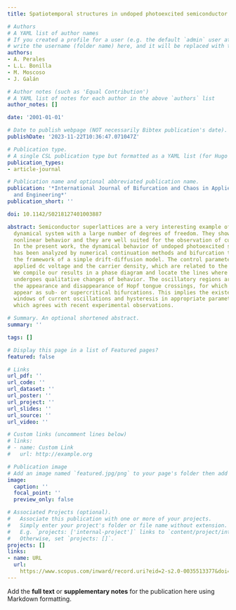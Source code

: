 ```yaml
---
title: Spatiotemporal structures in undoped photoexcited semiconductor superlattices

# Authors
# A YAML list of author names
# If you created a profile for a user (e.g. the default `admin` user at `content/authors/admin/`), 
# write the username (folder name) here, and it will be replaced with their full name and linked to their profile.
authors:
- A. Perales
- L.L. Bonilla
- M. Moscoso
- J. Galán

# Author notes (such as 'Equal Contribution')
# A YAML list of notes for each author in the above `authors` list
author_notes: []

date: '2001-01-01'

# Date to publish webpage (NOT necessarily Bibtex publication's date).
publishDate: '2023-11-22T10:36:47.071047Z'

# Publication type.
# A single CSL publication type but formatted as a YAML list (for Hugo requirements).
publication_types:
- article-journal

# Publication name and optional abbreviated publication name.
publication: '*International Journal of Bifurcation and Chaos in Applied Sciences
  and Engineering*'
publication_short: ''

doi: 10.1142/S0218127401003887

abstract: Semiconductor superlattices are a very interesting example of a nonlinear
  dynamical system with a large number of degrees of freedom. They show a strongly
  nonlinear behavior and they are well suited for the observation of current instabilities.
  In the present work, the dynamical behavior of undoped photoexcited superlattices
  has been analyzed by numerical continuation methods and bifurcation theory within
  the framework of a simple drift-diffusion model. The control parameters are the
  applied dc voltage and the carrier density, which are related to the laser power.
  We compile our results in a phase diagram and locate the lines where the system
  undergoes qualitative changes of behavior. The oscillatory regions are related to
  the appearance and disappearance of Hopf tongue crossings, for which oscillations
  appear as sub- or supercritical bifurcations. This implies the existence of voltage
  windows of current oscillations and hysteresis in appropriate parameter ranges,
  which agrees with recent experimental observations.

# Summary. An optional shortened abstract.
summary: ''

tags: []

# Display this page in a list of Featured pages?
featured: false

# Links
url_pdf: ''
url_code: ''
url_dataset: ''
url_poster: ''
url_project: ''
url_slides: ''
url_source: ''
url_video: ''

# Custom links (uncomment lines below)
# links:
# - name: Custom Link
#   url: http://example.org

# Publication image
# Add an image named `featured.jpg/png` to your page's folder then add a caption below.
image:
  caption: ''
  focal_point: ''
  preview_only: false

# Associated Projects (optional).
#   Associate this publication with one or more of your projects.
#   Simply enter your project's folder or file name without extension.
#   E.g. `projects: ['internal-project']` links to `content/project/internal-project/index.md`.
#   Otherwise, set `projects: []`.
projects: []
links:
- name: URL
  url: 
    https://www.scopus.com/inward/record.uri?eid=2-s2.0-0035513377&doi=10.1142%2fS0218127401003887&partnerID=40&md5=f486d612893752781dddaf239d82db68
---
```


Add the **full text** or **supplementary notes** for the publication here using Markdown formatting.

